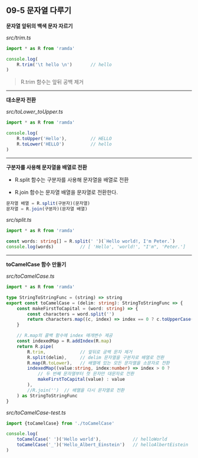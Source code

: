 ## 09-5 문자열 다루기

__문자열 앞뒤의 백색 문자 자르기__

_src/trim.ts_

```typeScript
import * as R from 'ramda'

console.log(
    R.trim('\t hello \n')       // hello
)
```
> R.trim 함수는 앞뒤 공백 제거

***

__대소문자 전환__

_src/toLower_toUpper.ts_

```typeScript
import * as R from 'ramda'

console.log(
    R.toUpper('Hello'),         // HELLO
    R.toLower('HELLO')          // hello
)
```

***

__구분자를 사용해 문자열을 배열로 전환__

- R.split 함수는 구분자를 사용해 문자열을 배열로 전환   

- R.join  함수는 문자열 배열을 문자열로 전환한다.

```typeScript
문자열 배열 = R.split(구분자)(문자열)
문자열 = R.join(구분자)(문자열 배열)
```

_src/split.ts_

```typeScript
import * as R from 'ramda'

const words: string[] = R.split(' ')(`Hello world!, I'm Peter.`)
console.log(words)          // [ 'Hello', 'world!', "I'm", 'Peter.']
```

***

__toCamelCase 함수 만들기__

_src/toCamelCase.ts_

```typeScript
import * as R from 'ramda'

type StringToStringFunc = (string) => string
export const toCamelCase = (delim: string): StringToStringFunc => {
    const makeFirstToCapital = (word: string) => {
        const characters = word.split('')
        return characters.map((c, index) => index == 0 ? c.toUpperCase() : c).join('')
    }

    // R.map의 콜백 함수에 index 매개변수 제공
    const indexedMap = R.addIndex(R.map)
    return R.pipe(
        R.trim,             // 앞뒤로 공백 문자 제거
        R.split(delim),     // delim 문자열을 구분자로 배열로 전환
        R.map(R.toLower),   // 배열에 있는 모든 문자열을 소문자로 전환
        indexedMap((value:string, index:number) => index > 0 ?
            // 두 번째 문자열부터 첫 문자만 대문자로 전환
            makeFirstToCapital(value) : value
        ),
        //R.join('')  // 배열을 다시 문자열로 전환
    ) as StringToStringFunc
}
```

_src/toCamelCase-test.ts_

```typeScript
import {toCamelCase} from './toCamelCase'

console.log(
    toCamelCase(' ')('Hello world'),            // helloWorld
    toCamelCase('_')('Hello_Albert_Einstein')   // helloAlbertEistein
)
```
